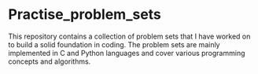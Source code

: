 # Practise_problem_sets
This repository contains a collection of problem sets that I have worked on to build a solid foundation in coding. The problem sets are mainly implemented in C and Python languages and cover various programming concepts and algorithms.

